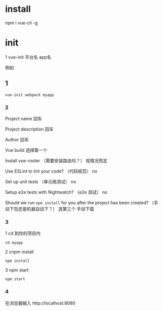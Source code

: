 # install
npm i vue-cli -g

# init
1 vue-init 平台名 app名

例如

## 1
```
vue-init webpack myapp
```

### 2
Project name 回车

Project description 回车

Author 回车

Vue build 选择第一个

Install vue-router （需要安装路由吗？） 视情况而定

Use ESLint to lint your code? （代码规范） no

Set up unit tests （单元格测试） no

Setup e2e tests with Nightwatch? （e2e 测试） no

Should we run `npm install` for you after the project has been created? （手动下包还是机器自动下？） 选第三个 手动下载

### 3

1 cd 到你的项目内

```
cd myapp
```

2 cnpm install

```
npm install
```

3 npm start

```
npm start
```

### 4

在浏览器输入 http://localhost:8080

